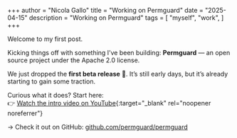 +++
author = "Nicola Gallo"
title = "Working on Permguard"
date = "2025-04-15"
description = "Working on Permguard"
tags = [
    "myself",
    "work",
]
+++

Welcome to my first post.  

Kicking things off with something I’ve been building: **Permguard** — an open source project under the Apache 2.0 license.  
<!--more-->

We just dropped the **first beta release** 🎉. It’s still early days, but it’s already starting to gain some traction.  

Curious what it does? Start here:  
👉 [Watch the intro video on YouTube](https://www.youtube.com/watch?v=rRE-LBrk6Dw){:target="_blank" rel="noopener noreferrer"}  

→ Check it out on GitHub: [github.com/permguard/permguard](https://github.com/permguard/permguard)  
